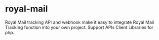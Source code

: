 # royal-mail
Royal Mail tracking API and webhook make it easy to integrate Royal Mail Tracking function into your own project. Support APIs Client Libraries for php.
